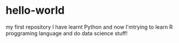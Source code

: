 # hello-world
my first repository
I have learnt Python and now I'mtrying to learn R proggraming language and do data science stuff!
